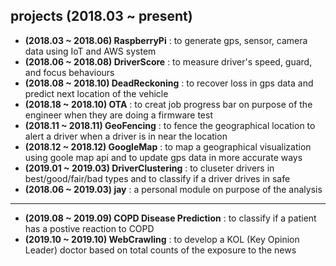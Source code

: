 ## projects (2018.03 ~ present)
- **(2018.03 ~ 2018.06) RaspberryPi** 
  : to generate gps, sensor, camera data using IoT and AWS system
- **(2018.06 ~ 2018.08) DriverScore** 
  : to measure driver's speed, guard, and focus behaviours
- **(2018.08 ~ 2018.10) DeadReckoning** 
  : to recover loss in gps data and predict next location of the vehicle
- **(2018.18 ~ 2018.10) OTA** 
  : to creat job progress bar on purpose of the engineer when they are doing a firmware test
- **(2018.11 ~ 2018.11) GeoFencing** 
  : to fence the geographical location to alert a driver when a driver is in near the location
- **(2018.12 ~ 2018.12) GoogleMap** 
  : to map a geographical visualization using goole map api and to update gps data in more accurate ways
- **(2019.01 ~ 2019.03) DriverClustering** 
  : to cluseter drivers in best/good/fair/bad types and to classify if a driver drives in safe
- **(2018.06 ~ 2019.03) jay** 
  : a personal module on purpose of the analysis

----
- **(2019.08 ~ 2019.09) COPD Disease Prediction** 
  : to classify if a patient has a postive reaction to COPD
- **(2019.10 ~ 2019.10) WebCrawling** 
  : to develop a KOL (Key Opinion Leader) doctor based on total counts of the exposure to the news
